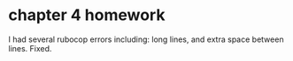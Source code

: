 # chapter 4 homework

I had several rubocop errors including: long lines, and extra space between lines.
Fixed.
